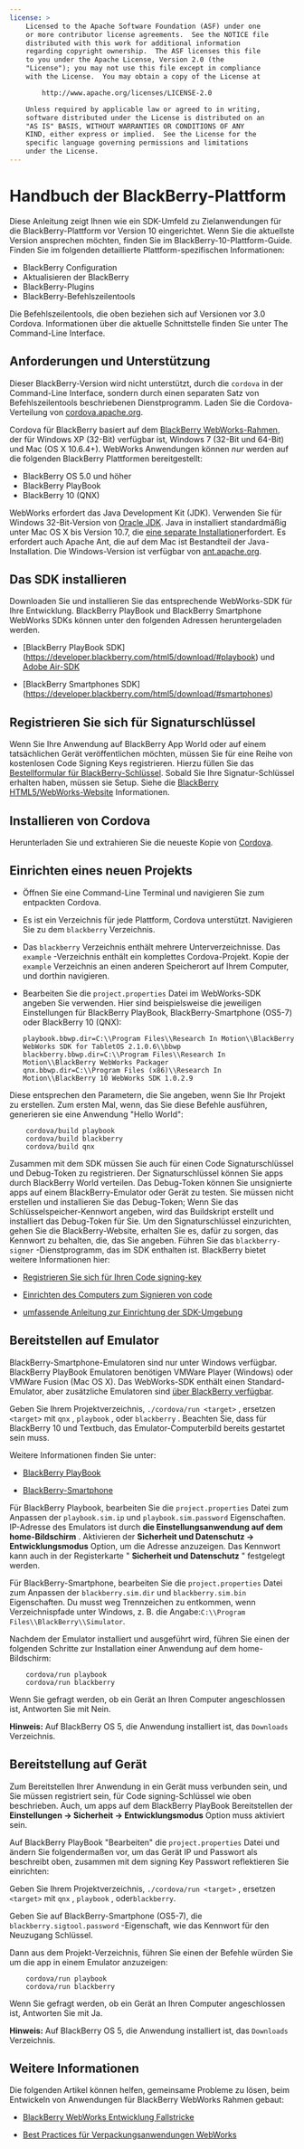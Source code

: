 ```yaml
---
license: >
    Licensed to the Apache Software Foundation (ASF) under one
    or more contributor license agreements.  See the NOTICE file
    distributed with this work for additional information
    regarding copyright ownership.  The ASF licenses this file
    to you under the Apache License, Version 2.0 (the
    "License"); you may not use this file except in compliance
    with the License.  You may obtain a copy of the License at

        http://www.apache.org/licenses/LICENSE-2.0

    Unless required by applicable law or agreed to in writing,
    software distributed under the License is distributed on an
    "AS IS" BASIS, WITHOUT WARRANTIES OR CONDITIONS OF ANY
    KIND, either express or implied.  See the License for the
    specific language governing permissions and limitations
    under the License.
---
```


# Handbuch der BlackBerry-Plattform

Diese Anleitung zeigt Ihnen wie ein SDK-Umfeld zu Zielanwendungen für die BlackBerry-Plattform vor Version 10 eingerichtet. Wenn Sie die aktuellste Version ansprechen möchten, finden Sie im BlackBerry-10-Plattform-Guide. Finden Sie im folgenden detaillierte Plattform-spezifischen Informationen:

*   BlackBerry Configuration
*   Aktualisieren der BlackBerry
*   BlackBerry-Plugins
*   BlackBerry-Befehlszeilentools

Die Befehlszeilentools, die oben beziehen sich auf Versionen vor 3.0 Cordova. Informationen über die aktuelle Schnittstelle finden Sie unter The Command-Line Interface.

## Anforderungen und Unterstützung

Dieser BlackBerry-Version wird nicht unterstützt, durch die `cordova` in der Command-Line Interface, sondern durch einen separaten Satz von Befehlszeilentools beschriebenen Dienstprogramm. Laden Sie die Cordova-Verteilung von [cordova.apache.org][1].

 [1]: http://cordova.apache.org/#download

Cordova für BlackBerry basiert auf dem [BlackBerry WebWorks-Rahmen][2], der für Windows XP (32-Bit) verfügbar ist, Windows 7 (32-Bit und 64-Bit) und Mac (OS X 10.6.4+). WebWorks Anwendungen können *nur* werden auf die folgenden BlackBerry Plattformen bereitgestellt:

 [2]: https://bdsc.webapps.blackberry.com/html5

*   BlackBerry OS 5.0 und höher
*   BlackBerry PlayBook
*   BlackBerry 10 (QNX)

WebWorks erfordert das Java Development Kit (JDK). Verwenden Sie für Windows 32-Bit-Version von [Oracle JDK][3]. Java in installiert standardmäßig unter Mac OS X bis Version 10.7, die [eine separate Installation][4]erfordert. Es erfordert auch Apache Ant, die auf dem Mac ist Bestandteil der Java-Installation. Die Windows-Version ist verfügbar von [ant.apache.org][5].

 [3]: http://www.oracle.com/technetwork/java/javase/downloads/index.html#jdk
 [4]: http://support.apple.com/kb/DL1421
 [5]: http://ant.apache.org/bindownload.cgi

## Das SDK installieren

Downloaden Sie und installieren Sie das entsprechende WebWorks-SDK für Ihre Entwicklung. BlackBerry PlayBook und BlackBerry Smartphone WebWorks SDKs können unter den folgenden Adressen heruntergeladen werden.

*   \[BlackBerry PlayBook SDK\] (https://developer.blackberry.com/html5/download/#playbook) und [Adobe Air-SDK][6]

*   \[BlackBerry Smartphones SDK\] (https://developer.blackberry.com/html5/download/#smartphones)

 [6]: http://www.adobe.com/devnet/air/air-sdk-download.html

## Registrieren Sie sich für Signaturschlüssel

Wenn Sie Ihre Anwendung auf BlackBerry App World oder auf einem tatsächlichen Gerät veröffentlichen möchten, müssen Sie für eine Reihe von kostenlosen Code Signing Keys registrieren. Hierzu füllen Sie das [Bestellformular für BlackBerry-Schlüssel][7]. Sobald Sie Ihre Signatur-Schlüssel erhalten haben, müssen sie Setup. Siehe die [BlackBerry HTML5/WebWorks-Website][8] Informationen.

 [7]: https://www.blackberry.com/SignedKeys
 [8]: https://developer.blackberry.com/html5/documentation/signing_setup_bb10_apps_2008396_11.html

## Installieren von Cordova

Herunterladen Sie und extrahieren Sie die neueste Kopie von [Cordova][1].

## Einrichten eines neuen Projekts

*   Öffnen Sie eine Command-Line Terminal und navigieren Sie zum entpackten Cordova.

*   Es ist ein Verzeichnis für jede Plattform, Cordova unterstützt. Navigieren Sie zu dem `blackberry` Verzeichnis.

*   Das `blackberry` Verzeichnis enthält mehrere Unterverzeichnisse. Das `example` -Verzeichnis enthält ein komplettes Cordova-Projekt. Kopie der `example` Verzeichnis an einen anderen Speicherort auf Ihrem Computer, und dorthin navigieren.

*   Bearbeiten Sie die `project.properties` Datei im WebWorks-SDK angeben Sie verwenden. Hier sind beispielsweise die jeweiligen Einstellungen für BlackBerry PlayBook, BlackBerry-Smartphone (OS5-7) oder BlackBerry 10 (QNX):
    
        playbook.bbwp.dir=C:\\Program Files\\Research In Motion\\BlackBerry WebWorks SDK for TabletOS 2.1.0.6\\bbwp
        blackberry.bbwp.dir=C:\\Program Files\\Research In Motion\\BlackBerry WebWorks Packager
        qnx.bbwp.dir=C:\\Program Files (x86)\\Research In Motion\\BlackBerry 10 WebWorks SDK 1.0.2.9
        

Diese entsprechen den Parametern, die Sie angeben, wenn Sie Ihr Projekt zu erstellen. Zum ersten Mal, wenn, das Sie diese Befehle ausführen, generieren sie eine Anwendung "Hello World":

        cordova/build playbook
        cordova/build blackberry
        cordova/build qnx
    

Zusammen mit dem SDK müssen Sie auch für einen Code Signaturschlüssel und Debug-Token zu registrieren. Der Signaturschlüssel können Sie apps durch BlackBerry World verteilen. Das Debug-Token können Sie unsignierte apps auf einem BlackBerry-Emulator oder Gerät zu testen. Sie müssen nicht erstellen und installieren Sie das Debug-Token; Wenn Sie das Schlüsselspeicher-Kennwort angeben, wird das Buildskript erstellt und installiert das Debug-Token für Sie. Um den Signaturschlüssel einzurichten, gehen Sie die BlackBerry-Website, erhalten Sie es, dafür zu sorgen, das Kennwort zu behalten, die, das Sie angeben. Führen Sie das `blackberry-signer` -Dienstprogramm, das im SDK enthalten ist. BlackBerry bietet weitere Informationen hier:

*   [Registrieren Sie sich für Ihren Code signing-key][9]

*   [Einrichten des Computers zum Signieren von code][10]

*   [umfassende Anleitung zur Einrichtung der SDK-Umgebung][11]

 [9]: https://www.blackberry.com/SignedKeys/codesigning.html
 [10]: http://developer.blackberry.com/html5/documentation/set_up_for_signing.html
 [11]: http://developer.blackberry.com/native/documentation/bb10/com.qnx.doc.native_sdk.quickstart/topic/set_up_your_environment.html

## Bereitstellen auf Emulator

BlackBerry-Smartphone-Emulatoren sind nur unter Windows verfügbar. BlackBerry PlayBook Emulatoren benötigen VMWare Player (Windows) oder VMWare Fusion (Mac OS X). Das WebWorks-SDK enthält einen Standard-Emulator, aber zusätzliche Emulatoren sind [über BlackBerry verfügbar][12].

 [12]: http://us.blackberry.com/developers/resources/simulators.jsp

Geben Sie Ihrem Projektverzeichnis, `./cordova/run <target>` , ersetzen `<target>` mit `qnx` , `playbook` , oder `blackberry` . Beachten Sie, dass für BlackBerry 10 und Textbuch, das Emulator-Computerbild bereits gestartet sein muss.

Weitere Informationen finden Sie unter:

*   [BlackBerry PlayBook][13]

*   [BlackBerry-Smartphone][14]

 [13]: https://developer.blackberry.com/html5/documentation/using_the_tablet_simulator_1866980_11.html
 [14]: https://developer.blackberry.com/html5/documentation/run_your_app_on_smartphone_sim_1876976_11.html

Für BlackBerry Playbook, bearbeiten Sie die `project.properties` Datei zum Anpassen der `playbook.sim.ip` und `playbook.sim.password` Eigenschaften. IP-Adresse des Emulators ist durch **die Einstellungsanwendung auf dem home-Bildschirm** . Aktivieren der **Sicherheit und Datenschutz → Entwicklungsmodus** Option, um die Adresse anzuzeigen. Das Kennwort kann auch in der Registerkarte " **Sicherheit und Datenschutz** " festgelegt werden.

Für BlackBerry-Smartphone, bearbeiten Sie die `project.properties` Datei zum Anpassen der `blackberry.sim.dir` und `blackberry.sim.bin` Eigenschaften. Du musst weg Trennzeichen zu entkommen, wenn Verzeichnispfade unter Windows, z. B. die Angabe:`C:\\Program
Files\\BlackBerry\\Simulator`.

Nachdem der Emulator installiert und ausgeführt wird, führen Sie einen der folgenden Schritte zur Installation einer Anwendung auf dem home-Bildschirm:

        cordova/run playbook
        cordova/run blackberry
    

Wenn Sie gefragt werden, ob ein Gerät an Ihren Computer angeschlossen ist, Antworten Sie mit Nein.

**Hinweis:** Auf BlackBerry OS 5, die Anwendung installiert ist, das `Downloads` Verzeichnis.

## Bereitstellung auf Gerät

Zum Bereitstellen Ihrer Anwendung in ein Gerät muss verbunden sein, und Sie müssen registriert sein, für Code signing-Schlüssel wie oben beschrieben. Auch, um apps auf dem BlackBerry PlayBook Bereitstellen der **Einstellungen → Sicherheit → Entwicklungsmodus** Option muss aktiviert sein.

Auf BlackBerry PlayBook "Bearbeiten" die `project.properties` Datei und ändern Sie folgendermaßen vor, um das Gerät IP und Passwort als beschreibt oben, zusammen mit dem signing Key Passwort reflektieren Sie einrichten:

Geben Sie Ihrem Projektverzeichnis, `./cordova/run <target>` , ersetzen `<target>` mit `qnx` , `playbook` , oder`blackberry`.

Geben Sie auf BlackBerry-Smartphone (OS5-7), die `blackberry.sigtool.password` -Eigenschaft, wie das Kennwort für den Neuzugang Schlüssel.

Dann aus dem Projekt-Verzeichnis, führen Sie einen der Befehle würden Sie um die app in einem Emulator anzuzeigen:

        cordova/run playbook
        cordova/run blackberry
    

Wenn Sie gefragt werden, ob ein Gerät an Ihren Computer angeschlossen ist, Antworten Sie mit Ja.

**Hinweis:** Auf BlackBerry OS 5, die Anwendung installiert ist, das `Downloads` Verzeichnis.

## Weitere Informationen

Die folgenden Artikel können helfen, gemeinsame Probleme zu lösen, beim Entwickeln von Anwendungen für BlackBerry WebWorks Rahmen gebaut:

*   [BlackBerry WebWorks Entwicklung Fallstricke][15]

*   [Best Practices für Verpackungsanwendungen WebWorks][16]

 [15]: http://supportforums.blackberry.com/t5/Web-and-WebWorks-Development/Common-BlackBerry-WebWorks-development-pitfalls-that-can-be/ta-p/624712
 [16]: https://bdsc.webapps.blackberrycom/html5/documentation/ww_developing/bestpractice_compiling_ww_apps_1873324_11.html